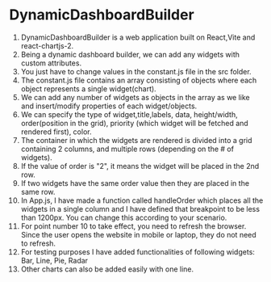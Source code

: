 # DynamicDashboardBuilder

1. DynamicDashboardBuilder is a web application built on React,Vite and react-chartjs-2.
2. Being a dynamic dashboard builder, we can add any widgets with custom attributes.
3. You just have to change values in the constant.js file in the src folder.
4. The constant.js file contains an array consisting of objects where each object represents a single widget(chart).
5. We can add any number of widgets as objects in the array as we like and insert/modify properties of each widget/objects.
6. We can specify the type of widget,title,labels, data, height/width, order(position in the grid),
   priority (which widget will be fetched and rendered first), color.
7. The container in which the widgets are rendered is divided into a grid containing 2 columns, and multiple rows (depending on the # of widgets).
8. If the value of order is "2", it means the widget will be placed in the 2nd row.
9. If two widgets have the same order value then they are placed in the same row.
10. In App.js, I have made a function called handleOrder which places all the widgets in a single column
    and I have defined that breakpoint to be less than 1200px. You can change this according to your scenario.
11. For point number 10 to take effect, you need to refresh the browser. Since the user opens the website in mobile or laptop, they do not need
    to refresh.
12. For testing purposes I have added functionalities of following widgets: Bar, Line, Pie, Radar
13. Other charts can also be added easily with one line.
